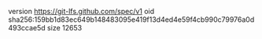 version https://git-lfs.github.com/spec/v1
oid sha256:159bb1d83ec649b148483095e419f13d4ed4e59f4cb990c79976a0d493ccae5d
size 12653
